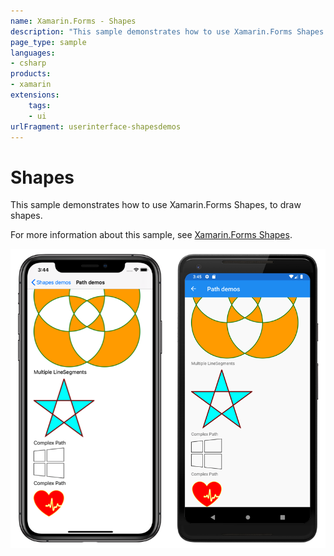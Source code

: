 ```yaml
---
name: Xamarin.Forms - Shapes
description: "This sample demonstrates how to use Xamarin.Forms Shapes (UI)"
page_type: sample
languages:
- csharp
products:
- xamarin
extensions:
    tags:
    - ui
urlFragment: userinterface-shapesdemos
---
```

# Shapes

This sample demonstrates how to use Xamarin.Forms Shapes, to draw shapes.

For more information about this sample, see [Xamarin.Forms Shapes](https://docs.microsoft.com/xamarin/xamarin-forms/user-interface/shapes/).

![Shapes demos application screenshot](Screenshots/01All.png "Shapes demos application screenshot")
